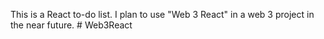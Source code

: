 This is a React to-do list. I plan to use "Web 3 React" in a web 3 project in the near future. # Web3React
